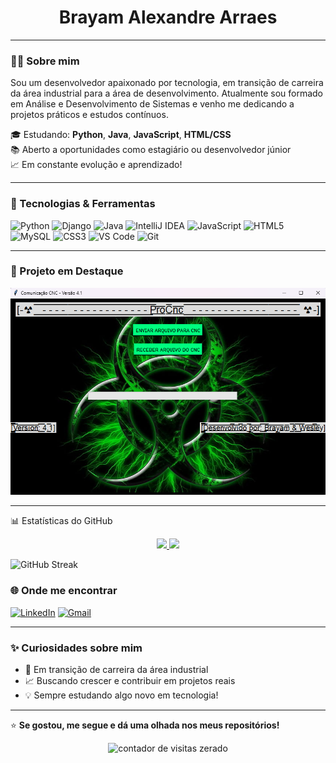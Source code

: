 <!-- Capa só com nome -->
<h1 align="center">Brayam Alexandre Arraes</h1>



---

### 👨‍💻 Sobre mim
Sou um desenvolvedor apaixonado por tecnologia, em transição de carreira da área industrial para a área de desenvolvimento. Atualmente sou formado em Análise e Desenvolvimento de Sistemas e venho me dedicando a projetos práticos e estudos contínuos.

🎓 Estudando: **Python**, **Java**, **JavaScript**, **HTML/CSS**  
📚 Aberto a oportunidades como estagiário ou desenvolvedor júnior  
📈 Em constante evolução e aprendizado!

---

### 🚀 Tecnologias & Ferramentas

![Python](https://img.shields.io/badge/-Python-3776AB?style=for-the-badge&logo=python&logoColor=white)
![Django](https://img.shields.io/badge/-Django-092E20?style=for-the-badge&logo=django&logoColor=white)
![Java](https://img.shields.io/badge/-Java-007396?style=for-the-badge&logo=java&logoColor=white)
![IntelliJ IDEA](https://img.shields.io/badge/-IntelliJ%20IDEA-000000?style=for-the-badge&logo=intellij-idea&logoColor=white)
![JavaScript](https://img.shields.io/badge/-JavaScript-F7DF1E?style=for-the-badge&logo=javascript&logoColor=black)
![HTML5](https://img.shields.io/badge/-HTML5-E34F26?style=for-the-badge&logo=html5&logoColor=white)
![MySQL](https://img.shields.io/badge/-MySQL-4479A1?style=for-the-badge&logo=mysql&logoColor=white)
![CSS3](https://img.shields.io/badge/-CSS3-1572B6?style=for-the-badge&logo=css3&logoColor=white)
![VS Code](https://img.shields.io/badge/-VSCode-007ACC?style=for-the-badge&logo=visual-studio-code&logoColor=white)
![Git](https://img.shields.io/badge/-Git-F05032?style=for-the-badge&logo=git&logoColor=white)

---

### 🌟 Projeto em Destaque

[![INTERFACE](https://github.com/BrayamArraes/ProjetoEssence/blob/main/INTERFACE.png?raw=true)](https://github.com/BrayamArraes/ProjetoEssence)

---

📊 Estatísticas do GitHub
<div align="center"> <a href="https://github.com/BrayamArraes"> <img height="180em" src="https://github-readme-stats.vercel.app/api?username=BrayamArraes&show_icons=true&theme=radical&count_private=true&include_all_commits=true"/> <img height="180em" src="https://github-readme-stats.vercel.app/api/top-langs/?username=BrayamArraes&layout=compact&langs_count=8&theme=radical"/> </a> </div>

![GitHub Streak](https://streak-stats.demolab.com?user=BrayamArraes&theme=radical&hide_border=false)

### 🌐 Onde me encontrar

[![LinkedIn](https://img.shields.io/badge/-LinkedIn-0A66C2?style=for-the-badge&logo=linkedin&logoColor=white)](https://www.linkedin.com/in/brayam-arraes/)
[![Gmail](https://img.shields.io/badge/Gmail-333333?style=for-the-badge&logo=gmail&logoColor=red)](mailto:brayam.arraes2@gmail.com)

---

### ✨ Curiosidades sobre mim
- 🔄 Em transição de carreira da área industrial
- 📈 Buscando crescer e contribuir em projetos reais
- 💡 Sempre estudando algo novo em tecnologia!

---

⭐️ **Se gostou, me segue e dá uma olhada nos meus repositórios!**

<p align="center">
  <!-- contador novo "zerado" com nome diferente -->
<img src="https://komarev.com/ghpvc/?username=BrayamArraesZerado&color=blue" alt="contador de visitas zerado" />
</p>
